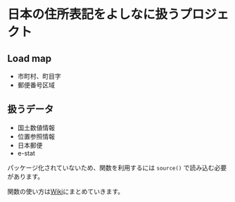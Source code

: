 日本の住所表記をよしなに扱うプロジェクト
=========================

## Load map

- 市町村、町目字
- 郵便番号区域

## 扱うデータ

- 国土数値情報
- 位置参照情報
- 日本郵便
- e-stat

パッケージ化されていないため、関数を利用するには `source()` で読み込む必要があります。

関数の使い方は[Wiki](https://github.com/uribo/jp-address/wiki)にまとめていきます。
